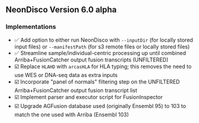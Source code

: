 ## NeonDisco Version 6.0 alpha

### Implementations


- ✅ Add option to either run NeonDisco with `--inputDir` (for locally stored input files) or `--manifestPath` (for s3 remote files or locally stored files)
- ✅ Streamline sample/individual-centric processing up until combined Arriba+FusionCatcher output fusion transcripts (UNFILTERED)
- ☑️ Replace `HLAHD` with `arcasHLA` for HLA typing; this removes the need to use WES or DNA-seq data as extra inputs
- ☑️ Incorporate "panel of normals" filtering step on the UNFILTERED Arriba+FusionCatcher output fusion transcript list
- ☑️ Implement parser and executor script for FusionInspector
- ☑️ Upgrade AGFusion database used (originally Ensembl 95) to 103 to match the one used with Arriba (Ensembl 103)